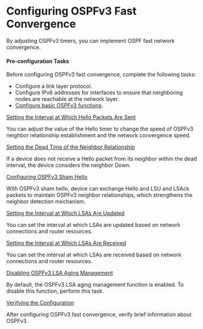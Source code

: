 Configuring OSPFv3 Fast Convergence
===================================

By adjusting OSPFv3 timers, you can implement OSPF fast network convergence.

#### Pre-configuration Tasks

Before configuring OSPFv3 fast convergence, complete the following tasks:

* Configure a link layer protocol.
* Configure IPv6 addresses for interfaces to ensure that neighboring nodes are reachable at the network layer.
* [Configure basic OSPFv3 functions](dc_vrp_ospfv3_cfg_2003.html).


[Setting the Interval at Which Hello Packets Are Sent](../../../../software/nev8r10_vrpv8r16/user/vrp/dc_vrp_ospfv3_cfg_2044.html)

You can adjust the value of the Hello timer to change the speed of OSPFv3 neighbor relationship establishment and the network convergence speed.

[Setting the Dead Time of the Neighbor Relationship](../../../../software/nev8r10_vrpv8r16/user/vrp/dc_vrp_ospfv3_cfg_2045.html)

If a device does not receive a Hello packet from its neighbor within the dead interval, the device considers the neighbor Down.

[Configuring OSPFv3 Sham Hello](../../../../software/nev8r10_vrpv8r16/user/vrp/dc_vrp_ospfv3_cfg_2079.html)

With OSPFv3 sham hello, device can exchange Hello and LSU and LSAck packets to maintain OSPFv3 neighbor relationships, which strengthens the neighbor detection mechanism.

[Setting the Interval at Which LSAs Are Updated](../../../../software/nev8r10_vrpv8r16/user/vrp/dc_vrp_ospfv3_cfg_2087.html)

You can set the interval at which LSAs are updated based on network connections and router resources.

[Setting the Interval at Which LSAs Are Received](../../../../software/nev8r10_vrpv8r16/user/vrp/dc_vrp_ospfv3_cfg_2088.html)

You can set the interval at which LSAs are received based on network connections and router resources.

[Disabling OSPFv3 LSA Aging Management](../../../../software/nev8r10_vrpv8r16/user/vrp/dc_vrp_ospfv3_cfg_2099.html)

By default, the OSPFv3 LSA aging management function is enabled. To disable this function, perform this task.

[Verifying the Configuration](../../../../software/nev8r10_vrpv8r16/user/vrp/dc_vrp_ospfv3_cfg_2047.html)

After configuring OSPFv3 fast convergence, verify brief information about OSPFv3.